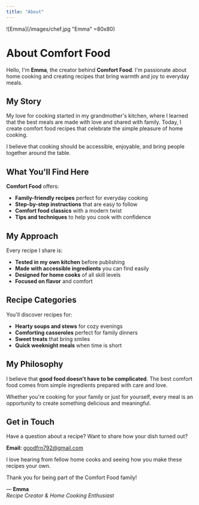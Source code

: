 ```yaml
---
title: "About"
---
```


![Emma](/images/chef.jpg "Emma" =80x80)

# About Comfort Food

Hello, I'm **Emma**, the creator behind **Comfort Food**. I'm passionate about home cooking and creating recipes that bring warmth and joy to everyday meals.

## My Story

My love for cooking started in my grandmother's kitchen, where I learned that the best meals are made with love and shared with family. Today, I create comfort food recipes that celebrate the simple pleasure of home cooking.

I believe that cooking should be accessible, enjoyable, and bring people together around the table.

## What You'll Find Here

**Comfort Food** offers:

- **Family-friendly recipes** perfect for everyday cooking
- **Step-by-step instructions** that are easy to follow
- **Comfort food classics** with a modern twist
- **Tips and techniques** to help you cook with confidence

## My Approach

Every recipe I share is:
- **Tested in my own kitchen** before publishing
- **Made with accessible ingredients** you can find easily
- **Designed for home cooks** of all skill levels
- **Focused on flavor** and comfort

## Recipe Categories

You'll discover recipes for:
- **Hearty soups and stews** for cozy evenings
- **Comforting casseroles** perfect for family dinners
- **Sweet treats** that bring smiles
- **Quick weeknight meals** when time is short

## My Philosophy

I believe that **good food doesn't have to be complicated**. The best comfort food comes from simple ingredients prepared with care and love.

Whether you're cooking for your family or just for yourself, every meal is an opportunity to create something delicious and meaningful.

## Get in Touch

Have a question about a recipe? Want to share how your dish turned out?

**Email:** goodfrn792@gmail.com

I love hearing from fellow home cooks and seeing how you make these recipes your own.

Thank you for being part of the Comfort Food family!

— **Emma**  
*Recipe Creator & Home Cooking Enthusiast*
